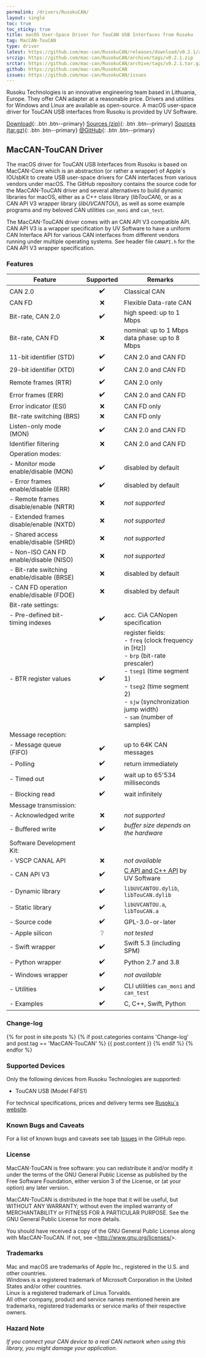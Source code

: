 ```yaml
---
permalink: /drivers/RusokuCAN/
layout: single
toc: true
toc_sticky: true
title: macOS User-Space Driver for TouCAN USB Interfaces from Rusoku
tag: MacCAN-TouCAN
type: driver
latest: https://github.com/mac-can/RusokuCAN/releases/download/v0.2.1/artifacts.zip
srczip: https://github.com/mac-can/RusokuCAN/archive/tags/v0.2.1.zip
srctar: https://github.com/mac-can/RusokuCAN/archive/tags/v0.2.1.tar.gz
github: https://github.com/mac-can/RusokuCAN
issues: https://github.com/mac-can/RusokuCAN/issues
---
```

Rusoku Technologies is an innovative engineering team based in Lithuania, Europe.
They offer CAN adapter at a reasonable price.
Drivers and utilities for Windows and Linux are available as open-source.
A macOS user-space driver for TouCAN USB interfaces from Rusoku is provided by UV&nbsp;Software.

[Download]({{page.latest}}){: .btn .btn--primary}
[Sources (zip)]({{page.srczip}}){: .btn .btn--primary}
[Sources (tar.gz)]({{page.srctar}}){: .btn .btn--primary}
[@GitHub]({{page.github}}){: .btn .btn--primary}

## MacCAN-TouCAN Driver

The macOS driver for TouCAN USB Interfaces from Rusoku is based on MacCAN-Core which is an abstraction (or rather a wrapper) of Apple´s IOUsbKit to create USB user-space drivers for CAN interfaces from various vendors under macOS.
The GitHub repository contains the source code for the MacCAN-TouCAN driver and several alternatives to build dynamic libraries for macOS, either as a C++ class library (_libTouCAN_), or as a CAN&nbsp;API&nbsp;V3 wrapper library (_libUVCANTOU_), as well as some example programs and my beloved CAN utilities `can_moni` and `can_test`.

The MacCAN-TouCAN driver comes with an CAN&nbsp;API&nbsp;V3 compatible API.
CAN&nbsp;API&nbsp;V3 is a wrapper specification by UV&nbsp;Software to have a uniform CAN Interface API for various CAN interfaces from different vendors running under multiple operating systems. See header file `CANAPI.h` for the CAN&nbsp;API&nbsp;V3 wrapper specification.

### Features

|         Feature          |     Supported      | Remarks |
| ------------------------ |:------------------:| ------- |
| CAN 2.0                  | :heavy_check_mark: |  Classical CAN |
| CAN FD                   | :x: |  Flexible Data-rate CAN |
| Bit-rate, CAN 2.0        | :heavy_check_mark: | high speed: up to 1 Mbps |
| Bit-rate, CAN FD         | :x: | nominal: up to 1 Mbps <br/> data phase: up to 8 Mbps |
| 11-bit identifier (STD)  | :heavy_check_mark: | CAN 2.0 and CAN FD |
| 29-bit identifier (XTD)  | :heavy_check_mark: | CAN 2.0 and CAN FD |
| Remote frames (RTR)      | :heavy_check_mark: | CAN 2.0 only |
| Error frames (ERR)       | :heavy_check_mark: | CAN 2.0 and CAN FD |
| Error indicator (ESI)    | :x: | CAN FD only |
| Bit-rate switching (BRS) | :x: | CAN FD only |
| Listen-only mode (MON)   | :heavy_check_mark: | CAN 2.0 and CAN FD |
| Identifier filtering     | :x: | CAN 2.0 and CAN FD |
| Operation modes: | | | |
| - Monitor mode enable/disable (MON)        | :heavy_check_mark: | disabled by default |
| - Error frames enable/disable (ERR)        | :heavy_check_mark: | disabled by default |
| - Remote frames disable/enable (NRTR)      | :x: | _not supported_ |
| - Extended frames disable/enable (NXTD)    | :x: | _not supported_ |
| - Shared access enable/disable (SHRD)      | :x: | _not supported_ |
| - Non-ISO CAN FD enable/disable (NISO)     | :x: | _not supported_ |
| - Bit-rate switching enable/disable (BRSE) | :x: | disabled by default |
| - CAN FD operation enable/disable (FDOE)   | :x: | disabled by default |
| Bit-rate settings: | | | |
| - Pre-defined bit-timing indexes | :heavy_check_mark: | acc. CiA CANopen specification |
| - BTR register values            | :heavy_check_mark: | register fields:<br/>- `freq` (clock frequency in [Hz])<br/>- `brp` (bit-rate prescaler)<br/>- `tseg1` (time segment 1)<br/>- `tseg2` (time segment 2)<br/>- `sjw` (synchronization jump width)<br/>- `sam` (number of samples) |
| Message reception: | | | |
| - Message queue (FIFO) | :heavy_check_mark: | up to 64K CAN messages |
|   - Polling            | :heavy_check_mark: | return immediately |
|   - Timed out          | :heavy_check_mark: | wait up to 65'534 milliseconds |
|   - Blocking read      | :heavy_check_mark: | wait infinitely |
| Message transmission: | | | |
| - Acknowledged write | :x: | _not supported_  |
| - Buffered write     | :heavy_check_mark: | _buffer size depends on the hardware_ |
| Software Development Kit: | | | |
| - VSCP CANAL API  | :x: | _not available_ |
| - CAN API V3      | :heavy_check_mark: | [C API and C++ API](/wrapper/canapi-v3/) by UV&nbsp;Software |
| - Dynamic library | :heavy_check_mark: | `libUVCANTOU.dylib`, `libTouCAN.dylib` |
| - Static library  | :heavy_check_mark: | `libUVCANTOU.a`, `libTouCAN.a` |
| - Source code     | :heavy_check_mark: | GPL-3.0-or-later |
| - Apple silicon   | :grey_question: | _not tested_ |
| - Swift wrapper   | :heavy_check_mark: | Swift 5.3 (including SPM) |
| - Python wrapper  | :heavy_check_mark: | Python 2.7 and 3.8 |
| - Windows wrapper | :heavy_check_mark: | _not available_ |
| - Utilities       | :heavy_check_mark: | CLI utilities `can_moni` and `can_test`|
| - Examples        | :heavy_check_mark: | C, C++, Swift, Python |

### Change-log

{% for post in site.posts %}
{% if post.categories contains 'Change-log' and post.tag == 'MacCAN-TouCAN' %}
{{ post.content }}
{% endif %}
{% endfor %}

### Supported Devices

Only the following devices from Rusoku Technologies are supported:
- TouCAN USB (Model F4FS1)

For technical specifications, prices and delivery terms see [Rusoku´s website](https://www.rusoku.com/products).

### Known Bugs and Caveats

For a list of known bugs and caveats see tab [Issues]({{page.issues}}) in the GitHub repo.

### License

MacCAN-TouCAN is free software: you can redistribute it and/or modify
it under the terms of the GNU General Public License as published by
the Free Software Foundation, either version 3 of the License, or
(at your option) any later version.

MacCAN-TouCAN is distributed in the hope that it will be useful,
but WITHOUT ANY WARRANTY; without even the implied warranty of
MERCHANTABILITY or FITNESS FOR A PARTICULAR PURPOSE.  See the
GNU General Public License for more details.

You should have received a copy of the GNU General Public License
along with MacCAN-TouCAN.  If not, see &lt;http://www.gnu.org/licenses/&gt;.

### Trademarks

Mac and macOS are trademarks of Apple Inc., registered in the U.S. and other countries. \
Windows is a registered trademark of Microsoft Corporation in the United States and/or other countries. \
Linux is a registered trademark of Linus Torvalds. \
All other company, product and service names mentioned herein are trademarks, registered trademarks or service marks of their respective owners.

### Hazard Note

_If you connect your CAN device to a real CAN network when using this library, you might damage your application._
